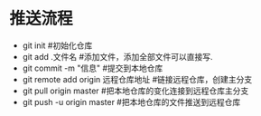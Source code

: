 # 推送流程
- git	init 	#初始化仓库
- git	add .文件名	#添加文件，添加全部文件可以直接写.
- git	commit -m "信息"	#提交到本地仓库
- git	remote add origin 远程仓库地址 	#链接远程仓库，创建主分支
- git pull origin master	#把本地仓库的变化连接到远程仓库主分支
- git	push -u origin master	#把本地仓库的文件推送到远程仓库
